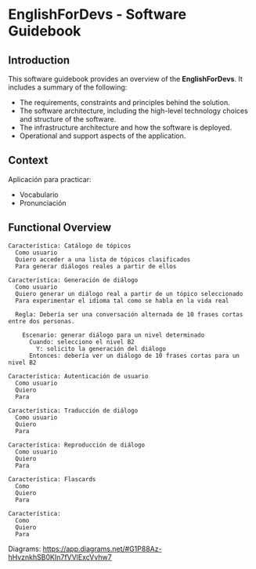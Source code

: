 # EnglishForDevs - Software Guidebook

## Introduction
This software guidebook provides an overview of the **EnglishForDevs**. It includes a summary of the following:
- The requirements, constraints and principles behind the solution.
- The software architecture, including the high-level technology choices and structure of the software.
- The infrastructure architecture and how the software is deployed.
- Operational and support aspects of the application.

## Context
Aplicación para practicar:
- Vocabulario
- Pronunciación

## Functional Overview

```
Característica: Catálogo de tópicos
  Como usuario 
  Quiero acceder a una lista de tópicos clasificados 
  Para generar diálogos reales a partir de ellos
```

```
Característica: Generación de diálogo
  Como usuario 
  Quiero generar un diálogo real a partir de un tópico seleccionado
  Para experimentar el idioma tal como se habla en la vida real
  
  Regla: Debería ser una conversación alternada de 10 frases cortas entre dos personas.
  
    Escenario: generar diálogo para un nivel determinado
      Cuando: selecciono el nivel B2
        Y: solicito la generación del diálogo
      Entonces: debería ver un diálogo de 10 frases cortas para un nivel B2  
```

```
Característica: Autenticación de usuario
  Como usuario 
  Quiero 
  Para
```

```
Característica: Traducción de diálogo
  Como usuario 
  Quiero 
  Para
```

```
Característica: Reproducción de diálogo
  Como usuario 
  Quiero 
  Para
```

```
Característica: Flascards
  Como
  Quiero 
  Para
```

```
Característica:
  Como
  Quiero
  Para
```


Diagrams:
https://app.diagrams.net/#G1P88Az-hHvznkhSB0KIn7fVVlExcVvhw7

